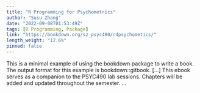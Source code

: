 ```yaml
---
title: "R Programming for Psychometrics"
author: "Susu Zhang"
date: "2022-09-08T01:53:49Z"
tags: [R Programming, Package]
link: "https://bookdown.org/sz_psyc490/r4psychometics/"
length_weight: "12.6%"
pinned: false
---
```


This is a minimal example of using the bookdown package to write a book. The output format for this example is bookdown::gitbook. [...] This ebook serves as a companion to the PSYC490 lab sessions. Chapters will be added and updated throughout the semester. ...
